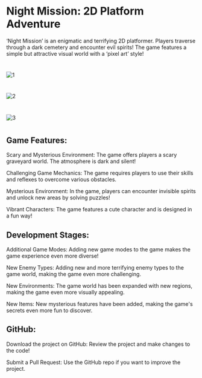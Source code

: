 # Night Mission: 2D Platform Adventure
‘Night Mission’ is an enigmatic and terrifying 2D platformer. Players traverse through a dark cemetery and encounter evil spirits! The game features a simple but attractive visual world with a ‘pixel art’ style!

#
![1](https://github.com/user-attachments/assets/63e418c1-73e5-48e3-9df1-177a10205873)

#
![2](https://github.com/user-attachments/assets/ef116521-38b7-4266-b3e6-31865174c66c)

#
![3](https://github.com/user-attachments/assets/62f9c1f4-5597-4f72-8e7c-7f6524a1f199)

# 

## Game Features:

Scary and Mysterious Environment: The game offers players a scary graveyard world. The atmosphere is dark and silent!

Challenging Game Mechanics: The game requires players to use their skills and reflexes to overcome various obstacles.

Mysterious Environment: In the game, players can encounter invisible spirits and unlock new areas by solving puzzles!

Vibrant Characters: The game features a cute character and is designed in a fun way!

## Development Stages:

Additional Game Modes: Adding new game modes to the game makes the game experience even more diverse!

New Enemy Types: Adding new and more terrifying enemy types to the game world, making the game even more challenging.

New Environments: The game world has been expanded with new regions, making the game even more visually appealing.

New Items: New mysterious features have been added, making the game's secrets even more fun to discover.

## GitHub:

Download the project on GitHub: Review the project and make changes to the code!

Submit a Pull Request: Use the GitHub repo if you want to improve the project.
